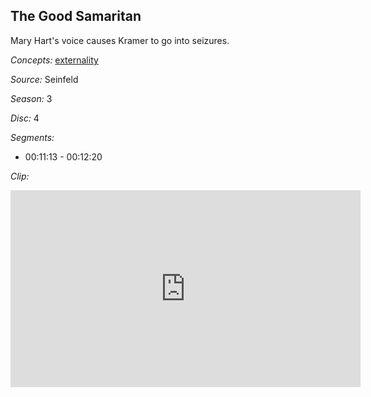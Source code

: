 ## The Good Samaritan

Mary Hart's voice causes Kramer to go into seizures.

*Concepts:*
[externality](/concept/externality/)

*Source:* Seinfeld

*Season:* 3

*Disc:* 4

*Segments:*

 * 00:11:13 - 00:12:20

*Clip:*

<iframe width="560" height="315" src="https://criticalcommons.org/embed?m=NLtrouJeh" frameborder="0" allowfullscreen></iframe>
